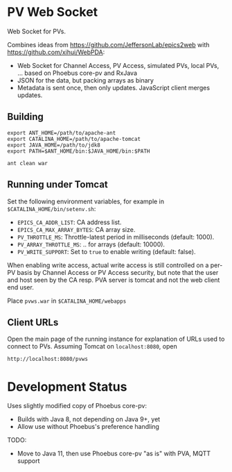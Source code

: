 PV Web Socket
=============

Web Socket for PVs.

Combines ideas from https://github.com/JeffersonLab/epics2web
with https://github.com/xihui/WebPDA:

 * Web Socket for Channel Access, PV Access, simulated PVs, local PVs, ... based on Phoebus core-pv and RxJava
 * JSON for the data, but packing arrays as binary
 * Metadata is sent once, then only updates. JavaScript client merges updates.


Building
--------

    export ANT_HOME=/path/to/apache-ant
    export CATALINA_HOME=/path/to/apache-tomcat
    export JAVA_HOME=/path/to/jdk8
    export PATH=$ANT_HOME/bin:$JAVA_HOME/bin:$PATH
    
    ant clean war

Running under Tomcat
--------------------

Set the following environment variables, for example in `$CATALINA_HOME/bin/setenv.sh`:

 * `EPICS_CA_ADDR_LIST`: CA address list.
 * `EPICS_CA_MAX_ARRAY_BYTES`: CA array size.
 * `PV_THROTTLE_MS`: Throttle-latest period in milliseconds (default: 1000).
 * `PV_ARRAY_THROTTLE_MS`: .. for arrays (default: 10000).
 * `PV_WRITE_SUPPORT`: Set to `true` to enable writing (default: false).
 
When enabling write access, actual write access is still controlled
on a per-PV basis by Channel Access or PV Access security,
but note that the user and host seen by the CA resp. PVA server
is tomcat and not the web client end user.
 
Place `pvws.war` in `$CATALINA_HOME/webapps`


Client URLs
-----------

Open the main page of the running instance for explanation
of URLs used to connect to PVs.
Assuming Tomcat on `localhost:8080`, open

    http://localhost:8080/pvws
    

Development Status
==================

Uses slightly modified copy of Phoebus core-pv:

 * Builds with Java 8, not depending on Java 9+, yet
 * Allow use without Phoebus's preference handling
 
TODO:

 * Move to Java 11, then use Phoebus core-pv "as is" with PVA, MQTT support


